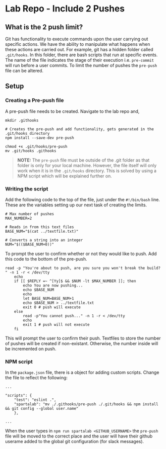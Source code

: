 # Lab Repo - Include 2 Pushes 

## What is the 2 push limit? 

Git has functionality to execute commands upon the user carrying out specific actions. We have the ability to manipulate what happens when these actions are carried out. For example, git has a hidden folder called ```.git/hooks```. In this folder, there are bash scripts that run at specific events. The name of the file indicates the stage of their execution i.e. ```pre-commit``` will run before a user commits. To limit the number of pushes the ```pre-push``` file can be altered.

## Setup

### Creating a Pre-push file
A pre-push file needs to be created. Navigate to the lab repo and,
	
	mkdir .githooks
	
	# Creates the pre-push and add functionality, gets generated in the .git/hooks directory
	npm install --save-dev pre-push
	
	chmod +x .git/hooks/pre-push
	mv .git/hooks .githooks
	
>**NOTE:** The `pre-push` file must be outside of the .git folder as that folder is only for your local machine. However, the file itself will only work when it is in the `.git/hooks` directory. This is solved by using a NPM script which will be explained further on.


### Writing the script

Add the following code to the top of the file, just under the `#!/bin/bash` line. These are the variables setting up our next task of creating the limits. 
	
	# Max number of pushes 
	MAX_NUMBER=2
	
	# Reads in from this text files
	BASE_NUM="$(cat ../textfile.txt)"
	
	# Converts a string into an integer
	NUM="$(($BASE_NUM+0))"
	
To prompt the user to confirm whether or not they would like to push. Add this code to the bottom of the pre-push.

	read -p "You're about to push, are you sure you won't break the build? " -n 1 -r < /dev/tty
		echo
		if [[ $REPLY =~ ^[Yy]$ && $NUM -lt $MAX_NUMBER ]]; then
		    echo You are now pushing...
		    echo $BASE_NUM
		    echo
		    let BASE_NUM=BASE_NUM+1
		    echo $BASE_NUM > ../textfile.txt
		    exit 0 # push will execute
		else
		    read -p"You cannot push..." -n 1 -r < /dev/tty
		    echo
		    exit 1 # push will not execute
		fi

This will prompt the user to confirm their push. Textfiles to store the number of pushes will be created if non-existant. Otherwise, the number inside will be incremented on push.

### NPM script

In the `package.json` file, there is a object for adding custom scripts. Change the file to reflect the following:
	
	...
	
	"scripts": {
	    "test": "eslint .",
	    "spartalab": "mv ./.githooks/pre-push ./.git/hooks && npm install && git config --global user.name"
		},
	
	...
	
When the user types in `npm run spartalab <GITHUB_USERNAME>` the `pre-push` file will be moved to the correct place and the user will have their github userame added to the global git configuration (for slack messages).
